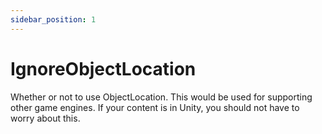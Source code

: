 ```yaml
---
sidebar_position: 1
---
```


# IgnoreObjectLocation

Whether or not to use ObjectLocation. This would be used for supporting other game engines. If your content is in Unity, you should not have to worry about this.